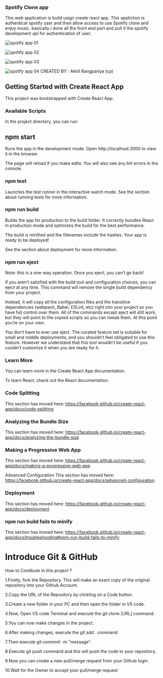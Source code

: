 ###  Spotify Clone app 

This web application is build usign create react app. This appliction is authenticat spotify user and then allow access to use Spotify clone and enjoy music. basically i done all the front end part and pull it the spotify development api for authentication of user. 


![spotify app 01](https://user-images.githubusercontent.com/99761772/211197025-e3c6cec8-cf2f-444e-a4ca-77bcf8519af1.png)

![spotify app 02](https://user-images.githubusercontent.com/99761772/211197027-af24efd7-8fc8-41c5-88b5-4f385b70f77b.png)


![spotify app 03](https://user-images.githubusercontent.com/99761772/211197032-1a9a5d9d-36c5-443d-8db6-198d5970d25c.png)

![spotify app 04](https://user-images.githubusercontent.com/99761772/211197042-06e23d7c-3f1f-4909-bbfa-c08f685bf181.png)
CREATED BY : Akhil Rangpariya (cp)

##      Getting Started with Create React App
This project was bootstrapped with Create React App.

### Available Scripts
In the project directory, you can run:

## npm start
Runs the app in the development mode.
Open http://localhost:3000 to view it in the browser.

The page will reload if you make edits.
You will also see any lint errors in the console.

###  npm test
Launches the test runner in the interactive watch mode.
See the section about running tests for more information.

###  npm run build
Builds the app for production to the build folder.
It correctly bundles React in production mode and optimizes the build for the best performance.

The build is minified and the filenames include the hashes.
Your app is ready to be deployed!

See the section about deployment for more information.

###  npm run eject
Note: this is a one-way operation. Once you eject, you can’t go back!

If you aren’t satisfied with the build tool and configuration choices, you can eject at any time. This command will remove the single build dependency from your project.

Instead, it will copy all the configuration files and the transitive dependencies (webpack, Babel, ESLint, etc) right into your project so you have full control over them. All of the commands except eject will still work, but they will point to the copied scripts so you can tweak them. At this point you’re on your own.

You don’t have to ever use eject. The curated feature set is suitable for small and middle deployments, and you shouldn’t feel obligated to use this feature. However we understand that this tool wouldn’t be useful if you couldn’t customize it when you are ready for it.

###  Learn More
You can learn more in the Create React App documentation.

To learn React, check out the React documentation.

###  Code Splitting
This section has moved here: https://facebook.github.io/create-react-app/docs/code-splitting

###  Analyzing the Bundle Size
This section has moved here: https://facebook.github.io/create-react-app/docs/analyzing-the-bundle-size

###  Making a Progressive Web App
This section has moved here: https://facebook.github.io/create-react-app/docs/making-a-progressive-web-app

Advanced Configuration
This section has moved here: https://facebook.github.io/create-react-app/docs/advanced-configuration

### Deployment
This section has moved here: https://facebook.github.io/create-react-app/docs/deployment

### npm run build fails to minify
This section has moved here: https://facebook.github.io/create-react-app/docs/troubleshooting#npm-run-build-fails-to-minify

#    Introduce Git & GitHub
How to Contibute in this project ?

1.Firstly, fork the Repository. This will make an exact copy of the original repository into your Github Account.

2.Copy the URL of the Repository by clickling on a Code button.

3.Create a new folder in your PC and then open the folder in VS code.

4.Now, Open VS code Terminal and execute the git clone [URL] command.

5.You can now make changes in the project.

6.After making changes, execute the git add . command.

7.Then execute git commnit -m "message".

8.Execute git push command and this will push the code to your repository.

9.Now you can create a new pull/merge request from your Github login.

10.Wait for the Owner to accept your pull/merge request
